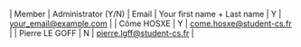 | Member    | Administrator (Y/N) | Email
| Your first name + Last name | Y | your_email@example.com |
| Côme HOSXE | Y | come.hosxe@student-cs.fr | 
| Pierre LE GOFF | N | pierre.lgff@student-cs.fr |
